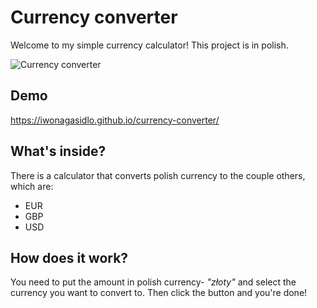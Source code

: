 # Currency converter

Welcome to my simple currency calculator! This project is in polish.

![Currency converter](https://user-images.githubusercontent.com/121032802/208478135-6c7eda7f-dce1-4c27-bb38-7abe759d6397.png)

## Demo

https://iwonagasidlo.github.io/currency-converter/

## What's inside?

There is a calculator that converts polish currency to the couple others, which are:
- EUR 
- GBP
- USD

## How does it work?

You need to put the amount in polish currency- *"złoty"* and select the currency you want to convert to. Then click the button and you're done!
